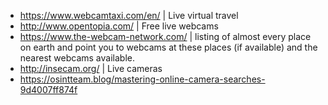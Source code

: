 - https://www.webcamtaxi.com/en/ | Live virtual travel
- http://www.opentopia.com/ | Free live webcams
- https://www.the-webcam-network.com/ | listing of almost every place on earth and point you to webcams at these places (if available) and the nearest webcams available.
- http://insecam.org/ | Live cameras
- https://osintteam.blog/mastering-online-camera-searches-9d4007ff874f

